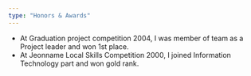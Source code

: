```yaml
---
type: "Honors & Awards"
---
```


* At Graduation project competition 2004, I was member of team as a Project leader and won 1st place.
* At Jeonname Local Skills Competition 2000, I joined Information Technology part and won gold rank.
